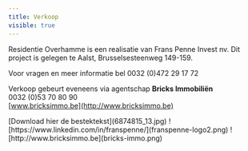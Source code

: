 ```yaml
---
title: Verkoop
visible: true
---
```


Residentie Overhamme is een realisatie van Frans Penne Invest nv. Dit project is gelegen te Aalst, Brusselsesteenweg 149-159.

Voor vragen en meer informatie bel 0032 (0)472 29 17 72 

Verkoop gebeurt eveneens via agentschap **Bricks Immobiliën**<br/>
0032 (0)53 70 80 90<br/>
[www.bricksimmo.be](http://www.bricksimmo.be)<br/>

<span class="downloads">
[Download hier de bestektekst](6874815_13.jpg)
</span>

<span class="row row--logo">
![https://www.linkedin.com/in/franspenne/](franspenne-logo2.png)
![http://www.bricksimmo.be](bricks-immo.png)
</span>
